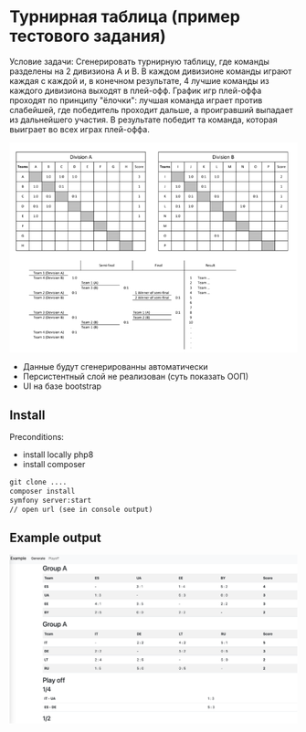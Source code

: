 Турнирная таблица (пример тестового задания)
====================================
Условие задачи:
Сгенерировать турнирную таблицу, где команды разделены на 2 дивизиона A и B.
В каждом дивизионе команды играют каждая с каждой и, в конечном результате, 4
лучшие команды из каждого дивизиона выходят в плей-офф.
График игр плей-оффа проходят по принципу &quot;ёлочки&quot;: лучшая команда играет против
слабейшей, где победитель проходит дальше, а проигравший выпадает из
дальнейшего участия.
В результате победит та команда, которая выиграет во всех играх плей-оффа.

![image](./condition.png)



- Данные будут сгенерированны автоматически
- Персистентный слой не реализован (суть показать ООП)
- UI на базе bootstrap 


Install
-------

Preconditions:
- install locally php8
- install composer

```
git clone ....
composer install
symfony server:start
// open url (see in console output)
```


Example output
---------------


![image](./img_1.png)
